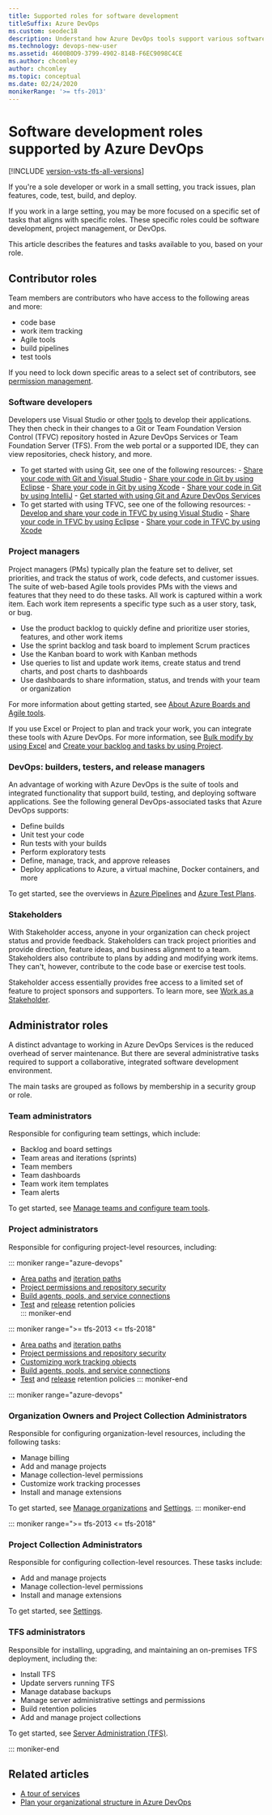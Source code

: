```yaml
---
title: Supported roles for software development
titleSuffix: Azure DevOps
ms.custom: seodec18
description: Understand how Azure DevOps tools support various software development roles
ms.technology: devops-new-user 
ms.assetid: 4600B0D9-3799-4902-814B-F6EC9098C4CE
ms.author: chcomley
author: chcomley
ms.topic: conceptual
ms.date: 02/24/2020
monikerRange: '>= tfs-2013'
---
```


# Software development roles supported by Azure DevOps

[!INCLUDE [version-vsts-tfs-all-versions](../includes/version-vsts-tfs-all-versions.md)]

If you're a sole developer or work in a small setting, you track issues, plan features, code, test, build, and deploy.

If you work in a large setting, you may be more focused on a specific set of tasks that aligns with specific roles. These specific roles could be software development, project management, or DevOps.

This article describes the features and tasks available to you, based on your role.

## Contributor roles

Team members are contributors who have access to the following areas and more:

- code base
- work item tracking
- Agile tools
- build pipelines
- test tools

If you need to lock down specific areas to a select set of contributors, see [permission management](../organizations/security/permissions.md).

### Software developers

Developers use Visual Studio or other [tools](tools.md) to develop their applications. They then check in their changes to a Git or Team Foundation Version Control (TFVC) repository hosted in Azure DevOps Services or Team Foundation Server (TFS). From the web portal or a supported IDE, they can view repositories, check history, and more.

- To get started with using Git, see one of the following resources: - [Share your code with Git and Visual Studio](../repos/git/share-your-code-in-git-vs.md) - [Share your code in Git by using Eclipse](../repos/git/share-your-code-in-git-eclipse.md) - [Share your code in Git by using Xcode](../repos/git/share-your-code-in-git-xcode.md) - [Share your code in Git by using IntelliJ](../java/download-intellij-plug-in.md) - [Get started with using Git and Azure DevOps Services](../repos/git/gitquickstart.md)
- To get started with using TFVC, see one of the following resources: - [Develop and share your code in TFVC by using Visual Studio](../repos/tfvc/share-your-code-in-tfvc-vs.md) - [Share your code in TFVC by using Eclipse](../repos/tfvc/share-your-code-in-tfvc-eclipse.md) - [Share your code in TFVC by using Xcode](../repos/tfvc/share-your-code-in-tfvc-xcode.md)

### Project managers

Project managers (PMs) typically plan the feature set to deliver, set priorities, and track the status of work, code defects, and customer issues. The suite of web-based Agile tools provides PMs with the views and features that they need to do these tasks. All work is captured within a work item. Each work item represents a specific type such as a user story, task, or bug.

- Use the product backlog to quickly define and prioritize user stories, features, and other work items
- Use the sprint backlog and task board to implement Scrum practices
- Use the Kanban board to work with Kanban methods
- Use queries to list and update work items, create status and trend charts, and post charts to dashboards
- Use dashboards to share information, status, and trends with your team or organization

For more information about getting started, see [About Azure Boards and Agile tools](../boards/get-started/what-is-azure-boards.md).

If you use Excel or Project to plan and track your work, you can integrate these tools with Azure DevOps. For more information, see [Bulk modify by using Excel](../boards/backlogs/office/bulk-add-modify-work-items-excel.md) and [Create your backlog and tasks by using Project](../boards/backlogs/office/create-your-backlog-tasks-using-project.md).

### DevOps: builders, testers, and release managers

An advantage of working with Azure DevOps is the suite of tools and integrated functionality that support build, testing, and deploying software applications. See the following general DevOps-associated tasks that Azure DevOps supports:

- Define builds
- Unit test your code
- Run tests with your builds
- Perform exploratory tests
- Define, manage, track, and approve releases
- Deploy applications to Azure, a virtual machine, Docker containers, and more

To get started, see the overviews in [Azure Pipelines](../pipelines/overview.md) and [Azure Test Plans](../test/overview.md).

### Stakeholders

With Stakeholder access, anyone in your organization can check project status and provide feedback. Stakeholders can track project priorities and provide direction, feature ideas, and business alignment to a team. Stakeholders also contribute to plans by adding and modifying work items. They can't, however, contribute to the code base or exercise test tools.

Stakeholder access essentially provides free access to a limited set of feature to project sponsors and supporters. To learn more, see [Work as a Stakeholder](../organizations/security/get-started-stakeholder.md).

<a id="admin-roles"> </a>

## Administrator roles

A distinct advantage to working in Azure DevOps Services is the reduced overhead of server maintenance. But there are several administrative tasks required to support a collaborative, integrated software development environment.

The main tasks are grouped as follows by membership in a security group or role.

### Team administrators

Responsible for configuring team settings, which include:

- Backlog and board settings
- Team areas and iterations (sprints)
- Team members
- Team dashboards
- Team work item templates
- Team alerts

To get started, see [Manage teams and configure team tools](../organizations/settings/manage-teams.md).

### Project administrators

Responsible for configuring project-level resources, including:

::: moniker range="azure-devops"

- [Area paths](../organizations/settings/set-area-paths.md) and [iteration paths](../organizations/settings/set-iteration-paths-sprints.md)
- [Project permissions and repository security](../organizations/security/permissions.md)
- [Build agents, pools, and service connections](../pipelines/overview.md)
- [Test](../test/how-long-to-keep-test-results.md) and [release](../pipelines/policies/retention.md) retention policies  
  ::: moniker-end

::: moniker range=">= tfs-2013 <= tfs-2018"

- [Area paths](../organizations/settings/set-area-paths.md) and [iteration paths](../organizations/settings/set-iteration-paths-sprints.md)
- [Project permissions and repository security](../organizations/security/permissions.md)
- [Customizing work tracking objects](../reference/customize-work.md)
- [Build agents, pools, and service connections](../pipelines/overview.md)
- [Test](../test/how-long-to-keep-test-results.md) and [release](../pipelines/policies/retention.md) retention policies
  ::: moniker-end

::: moniker range="azure-devops"

### Organization Owners and Project Collection Administrators

Responsible for configuring organization-level resources, including the following tasks:

- Manage billing
- Add and manage projects
- Manage collection-level permissions
- Customize work tracking processes
- Install and manage extensions

To get started, see [Manage organizations](../organizations/accounts/organization-management.md) and [Settings](../organizations/settings/index.md).
::: moniker-end

::: moniker range=">= tfs-2013 <= tfs-2018"

### Project Collection Administrators

Responsible for configuring collection-level resources. These tasks include:

- Add and manage projects
- Manage collection-level permissions
- Install and manage extensions

To get started, see [Settings](../organizations/settings/index.md).

### TFS administrators

Responsible for installing, upgrading, and maintaining an on-premises TFS deployment, including the:

- Install TFS
- Update servers running TFS
- Manage database backups
- Manage server administrative settings and permissions
- Build retention policies
- Add and manage project collections

To get started, see [Server Administration (TFS)](/azure/devops/server/index).

::: moniker-end

## Related articles

- [A tour of services](services.md)
- [Plan your organizational structure in Azure DevOps](plan-your-azure-devops-org-structure.md)
